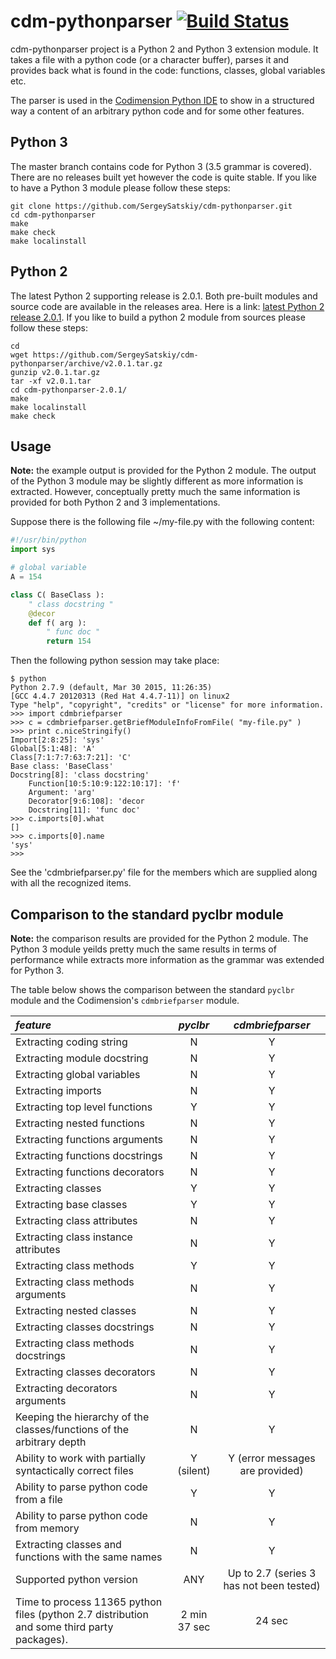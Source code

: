 # cdm-pythonparser [![Build Status](https://travis-ci.org/SergeySatskiy/cdm-pythonparser.svg?branch=master)](https://travis-ci.org/SergeySatskiy/cdm-pythonparser)
cdm-pythonparser project is a Python 2 and Python 3 extension module.
It takes a file with a python code (or a character buffer), parses it and
provides back what is found in the code: functions, classes, global variables etc.

The parser is used in the [Codimension Python IDE](http://codimension.org) to show in a structured way a
content of an arbitrary python code and for some other features.

## Python 3
The master branch contains code for Python 3 (3.5 grammar is covered). There are no releases built yet however the code is quite stable. If you like to have a Python 3 module please follow these steps:

```shell
git clone https://github.com/SergeySatskiy/cdm-pythonparser.git
cd cdm-pythonparser
make
make check
make localinstall
```

## Python 2
The latest Python 2 supporting release is 2.0.1. Both pre-built modules and source code are available in the releases area. Here is a link: [latest Python 2 release 2.0.1](https://github.com/SergeySatskiy/cdm-pythonparser/releases/tag/v2.0.1). If you like to build a python 2 module from sources please follow these steps:

```shell
cd
wget https://github.com/SergeySatskiy/cdm-pythonparser/archive/v2.0.1.tar.gz
gunzip v2.0.1.tar.gz
tar -xf v2.0.1.tar
cd cdm-pythonparser-2.0.1/
make
make localinstall
make check
```

## Usage
**Note:** the example output is provided for the Python 2 module. The output of the Python 3 module may be slightly different as more information is extracted. However, conceptually pretty much the same information is provided for both Python 2 and 3 implementations.

Suppose there is the following file ~/my-file.py with the following content:

```python
#!/usr/bin/python
import sys

# global variable
A = 154

class C( BaseClass ):
    " class docstring "
    @decor
    def f( arg ):
        " func doc "
        return 154
```

Then the following python session may take place:

```shell
$ python
Python 2.7.9 (default, Mar 30 2015, 11:26:35)
[GCC 4.4.7 20120313 (Red Hat 4.4.7-11)] on linux2
Type "help", "copyright", "credits" or "license" for more information.
>>> import cdmbriefparser
>>> c = cdmbriefparser.getBriefModuleInfoFromFile( "my-file.py" )
>>> print c.niceStringify()
Import[2:8:25]: 'sys'
Global[5:1:48]: 'A'
Class[7:1:7:7:63:7:21]: 'C'
Base class: 'BaseClass'
Docstring[8]: 'class docstring'
    Function[10:5:10:9:122:10:17]: 'f'
    Argument: 'arg'
    Decorator[9:6:108]: 'decor
    Docstring[11]: 'func doc'
>>> c.imports[0].what
[]
>>> c.imports[0].name
'sys'
>>>
```

See the 'cdmbriefparser.py' file for the members which are supplied along with
all the recognized items.


## Comparison to the standard pyclbr module
**Note:** the comparison results are provided for the Python 2 module. The Python 3 module yeilds pretty much the same results in terms of performance while extracts more information as the grammar was extended for Python 3.

The table below shows the comparison between the standard `pyclbr` module and
the Codimension's `cdmbriefparser` module.

| *feature* | *pyclbr* | *cdmbriefparser* |
|:----------|:--------:|:----------------:|
| Extracting coding string | N | Y |
| Extracting module docstring | N | Y |
| Extracting global variables | N | Y |
| Extracting imports | N | Y |
| Extracting top level functions | Y | Y |
| Extracting nested functions | N | Y |
| Extracting functions arguments | N | Y |
| Extracting functions docstrings | N | Y |
| Extracting functions decorators | N | Y |
| Extracting classes | Y | Y |
| Extracting base classes | Y | Y |
| Extracting class attributes | N | Y |
| Extracting class instance attributes | N | Y |
| Extracting class methods | Y | Y |
| Extracting class methods arguments | N | Y |
| Extracting nested classes | N | Y |
| Extracting classes docstrings | N | Y |
| Extracting class methods docstrings | N | Y |
| Extracting classes decorators | N | Y |
| Extracting decorators arguments | N | Y |
| Keeping the hierarchy of the classes/functions of the arbitrary depth | N | Y |
| Ability to work with partially syntactically correct files | Y (silent) | Y (error messages are provided) |
| Ability to parse python code from a file | Y | Y |
| Ability to parse python code from memory | N | Y |
| Extracting classes and functions with the same names | N | Y |
| Supported python version | ANY | Up to 2.7 (series 3 has not been tested) |
| Time to process 11365 python files (python 2.7 distribution and some third party packages). | 2 min 37 sec | 24 sec |
